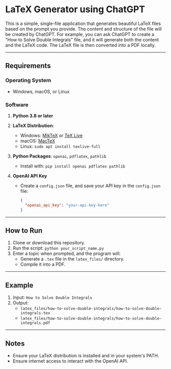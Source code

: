 
# LaTeX Generator using ChatGPT

This is a simple, single-file application that generates beautiful LaTeX files based on the prompt you provide. The content and structure of the file will be created by ChatGPT. For example, you can ask ChatGPT to create a "How to Solve Double Integrals" file, and it will generate both the content and the LaTeX code. The LaTeX file is then converted into a PDF locally.

---

## Requirements

### Operating System
- Windows, macOS, or Linux

### Software
1. **Python 3.8 or later**
2. **LaTeX Distribution**: 
   - Windows: [MikTeX](https://miktex.org/) or [TeX Live](https://www.tug.org/texlive/)
   - macOS: [MacTeX](https://tug.org/mactex/)
   - Linux: `sudo apt install texlive-full`
3. **Python Packages**: `openai`, `pdflatex`, `pathlib`
   - Install with: `pip install openai pdflatex pathlib`

4. **OpenAI API Key**
   - Create a `config.json` file, and save your API key in the `config.json` file:
     ```json
     {
       "openai_api_key": "your-api-key-here"
     }
     ```

---

## How to Run

1. Clone or download this repository.
2. Run the script: `python your_script_name.py`
3. Enter a topic when prompted, and the program will:
   - Generate a `.tex` file in the `latex_files/` directory.
   - Compile it into a PDF.

---

## Example

1. Input: `How to Solve Double Integrals`
2. Output:
   - `latex_files/how-to-solve-double-integrals/how-to-solve-double-integrals.tex`
   - `latex_files/how-to-solve-double-integrals/how-to-solve-double-integrals.pdf`

---

## Notes

- Ensure your LaTeX distribution is installed and in your system's PATH.
- Ensure internet access to interact with the OpenAI API.
